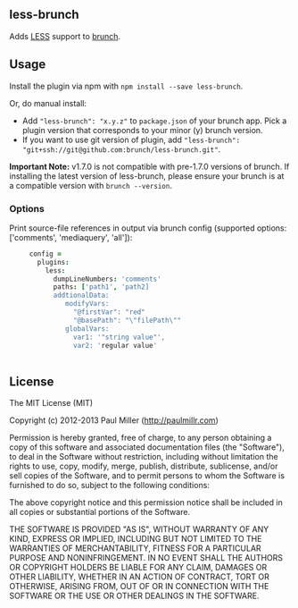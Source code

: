## less-brunch
Adds [LESS](http://lesscss.org/) support to
[brunch](http://brunch.io).

## Usage
Install the plugin via npm with `npm install --save less-brunch`.

Or, do manual install:

* Add `"less-brunch": "x.y.z"` to `package.json` of your brunch app.
  Pick a plugin version that corresponds to your minor (y) brunch version.
* If you want to use git version of plugin, add
`"less-brunch": "git+ssh://git@github.com:brunch/less-brunch.git"`.

**Important Note:** v1.7.0 is not compatible with pre-1.7.0 versions of brunch. If installing the latest version of less-brunch, please ensure your brunch is at a compatible version with `brunch --version`.

### Options
Print source-file references in output via brunch config (supported options: ['comments', 'mediaquery', 'all']):
```coffeescript
     config =
       plugins:
         less:
           dumpLineNumbers: 'comments'
           paths: ['path1', 'path2]
           addtionalData:
              modifyVars:
                "@firstVar": "red"
                "@basePath": "\"filePath\""
              globalVars:
                var1: '"string value"',
                var2: 'regular value'
          
```

## License

The MIT License (MIT)

Copyright (c) 2012-2013 Paul Miller (http://paulmillr.com)

Permission is hereby granted, free of charge, to any person obtaining a copy
of this software and associated documentation files (the "Software"), to deal
in the Software without restriction, including without limitation the rights
to use, copy, modify, merge, publish, distribute, sublicense, and/or sell
copies of the Software, and to permit persons to whom the Software is
furnished to do so, subject to the following conditions:

The above copyright notice and this permission notice shall be included in
all copies or substantial portions of the Software.

THE SOFTWARE IS PROVIDED "AS IS", WITHOUT WARRANTY OF ANY KIND, EXPRESS OR
IMPLIED, INCLUDING BUT NOT LIMITED TO THE WARRANTIES OF MERCHANTABILITY,
FITNESS FOR A PARTICULAR PURPOSE AND NONINFRINGEMENT. IN NO EVENT SHALL THE
AUTHORS OR COPYRIGHT HOLDERS BE LIABLE FOR ANY CLAIM, DAMAGES OR OTHER
LIABILITY, WHETHER IN AN ACTION OF CONTRACT, TORT OR OTHERWISE, ARISING FROM,
OUT OF OR IN CONNECTION WITH THE SOFTWARE OR THE USE OR OTHER DEALINGS IN
THE SOFTWARE.
